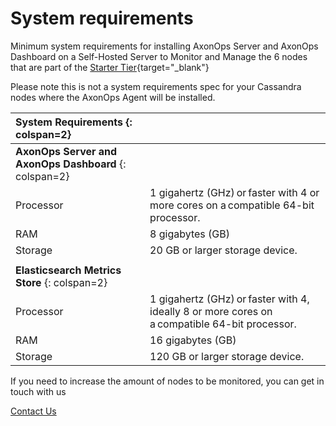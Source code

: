 # System requirements

Minimum system requirements for installing AxonOps Server and AxonOps Dashboard on a Self-Hosted Server to Monitor and Manage the 6 nodes that are part of the [Starter Tier](https://axonops.com/pricing/){target="_blank"}

Please note this is not a system requirements spec for your Cassandra nodes where the AxonOps Agent will be installed. 


| **System Requirements** {: colspan=2} ||
| :--- | :--- |
| **AxonOps Server and AxonOps Dashboard** {: colspan=2} ||
| Processor	| 1 gigahertz (GHz) or faster with 4 or more cores on a compatible 64-bit processor. |
| RAM | 8 gigabytes (GB) |
| Storage |	20 GB or larger storage device. |
|||
| **Elasticsearch Metrics Store** {: colspan=2} ||
| Processor	| 1 gigahertz (GHz) or faster with 4, ideally 8 or more cores on a compatible 64-bit processor. |
| RAM | 16 gigabytes (GB) |
| Storage |	120 GB or larger storage device. |

If you need to increase the amount of nodes to be monitored, you can get in touch with us

<a href="https://axonops.com/contact/" target="_blank"><span class="sign-up-button">Contact Us</span></a>